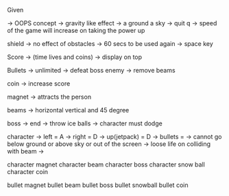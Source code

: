 Given

->  OOPS concept
-> gravity like effect
-> a ground a sky
-> quit q
-> speed of the game will increase on taking the power up

shield
-> no effect of obstacles
-> 60 secs to be used again
-> space key

Score 
-> (time lives and coins)
-> display on top

Bullets
-> unlimited 
-> defeat boss enemy
-> remove beams

coin
-> increase score

magnet
-> attracts the person

beams
-> horizontal vertical and 45 degree

boss
-> end
-> throw ice balls
-> character must dodge


character
-> left = A
-> right = D
-> up(jetpack) = D
-> bullets = 
-> cannot go below ground or above sky or out of the screen
-> loose life on colliding with beam
-> 

character magnet
character beam
character boss
character snow ball
character coin

bullet magnet
bullet beam
bullet boss
bullet snowball
bullet coin